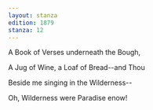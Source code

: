 ```yaml
---
layout: stanza
edition: 1879
stanza: 12
---
```


A Book of Verses underneath the Bough,

A Jug of Wine, a Loaf of Bread--and Thou

Beside me singing in the Wilderness--

Oh, Wilderness were Paradise enow!